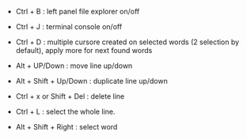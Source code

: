 * Ctrl + B : left panel file explorer on/off

* Ctrl + J : terminal console on/off

* Ctrl + D : multiple cursore created on selected words (2 selection by default), apply more for next found words

* Alt + UP/Down : move line up/down

* Alt + Shift + Up/Down : duplicate line up/down

* Ctrl + x or Shift + Del : delete line

* Ctrl + L : select the whole line.

* Alt + Shift + Right : select word
